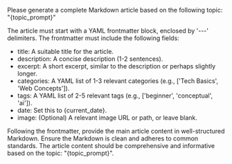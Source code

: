Please generate a complete Markdown article based on the following topic: "{topic_prompt}"

The article must start with a YAML frontmatter block, enclosed by '---' delimiters.
The frontmatter must include the following fields:
- title: A suitable title for the article.
- description: A concise description (1-2 sentences).
- excerpt: A short excerpt, similar to the description or perhaps slightly longer.
- categories: A YAML list of 1-3 relevant categories (e.g., ['Tech Basics', 'Web Concepts']).
- tags: A YAML list of 2-5 relevant tags (e.g., ['beginner', 'conceptual', 'ai']).
- date: Set this to {current_date}.
- image: (Optional) A relevant image URL or path, or leave blank.

Following the frontmatter, provide the main article content in well-structured Markdown.
Ensure the Markdown is clean and adheres to common standards.
The article content should be comprehensive and informative based on the topic: "{topic_prompt}".
